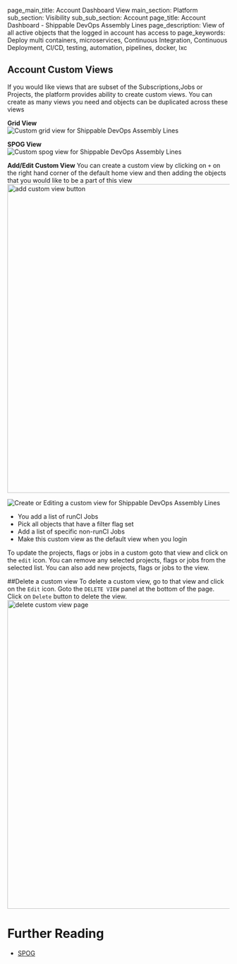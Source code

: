 page_main_title: Account Dashboard View
main_section: Platform
sub_section: Visibility
sub_sub_section: Account
page_title: Account Dashboard - Shippable DevOps Assembly Lines
page_description: View of all active objects that the logged in account has access to
page_keywords: Deploy multi containers, microservices, Continuous Integration, Continuous Deployment, CI/CD, testing, automation, pipelines, docker, lxc

## Account Custom Views
If you would like views that are subset of the Subscriptions,Jobs or Projects, the platform provides ability to create custom views. You can create as many views you need and objects can be duplicated across these views

**Grid View**
<img src="/images/platform/visibility/account-custom-view.png" alt="Custom grid view for Shippable DevOps Assembly Lines" style="vertical-align: middle;display: block;margin-left: auto;margin-right: auto;"/>

**SPOG View**
<img src="/images/platform/visibility/account-custom-spog-view.png" alt="Custom spog view for Shippable DevOps Assembly Lines" style="vertical-align: middle;display: block;margin-left: auto;margin-right: auto;"/>

**Add/Edit Custom View**
You can create a custom view by clicking on `+` on the right hand corner of the default home view and then adding the objects that you would like to be a part of this view
<img src="/images/platform/visibility/add-custom-view-button.png" alt="add custom view button" style="width:700px;"/>

<img src="/images/platform/visibility/account-custom-edit-view.jpg" alt="Create or Editing a custom view for Shippable DevOps Assembly Lines" style="vertical-align: middle;display: block;margin-left: auto;margin-right: auto;"/>

* You add a list of runCI Jobs
* Pick all objects that have a filter flag set
* Add a list of specific non-runCI Jobs
* Make this custom view as the default view when you login


To update the projects, flags or jobs in a custom goto that view and click on the `edit` icon.
You can remove any selected projects, flags or jobs from the selected list. You can also add new projects, flags or jobs to the view.

##Delete a custom view
To delete a custom view, go to that view and click on the `Edit` icon. Goto the `DELETE VIEW` panel at the bottom of the page. Click on `Delete` button to delete the view.
<img src="/images/platform/visibility/delete-custom-view.png" alt="delete custom view page" style="width:700px;"/>

# Further Reading
* [SPOG](/platform/visibility/single-pane-of-glass-spog/)
